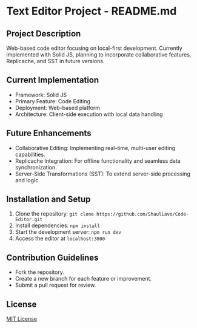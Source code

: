 # Text Editor Project - README.md

## Project Description

Web-based code editor focusing on local-first development. Currently implemented with Solid JS, planning to incorporate collaborative features, Replicache, and SST in future versions.

## Current Implementation

- Framework: Solid JS
- Primary Feature: Code Editing
- Deployment: Web-based platform
- Architecture: Client-side execution with local data handling

## Future Enhancements

- Collaborative Editing: Implementing real-time, multi-user editing capabilities.
- Replicache Integration: For offline functionality and seamless data synchronization.
- Server-Side Transformations (SST): To extend server-side processing and logic.

## Installation and Setup

1. Clone the repository: `git clone https://github.com/ShaulLavo/Code-Editor.git`
2. Install dependencies: `npm install`
3. Start the development server: `npm run dev`
4. Access the editor at `localhost:3000`

## Contribution Guidelines

- Fork the repository.
- Create a new branch for each feature or improvement.
- Submit a pull request for review.

## License

[MIT License](LICENSE.md)
